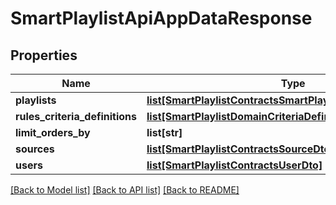 # SmartPlaylistApiAppDataResponse

## Properties
Name | Type | Description | Notes
------------ | ------------- | ------------- | -------------
**playlists** | [**list[SmartPlaylistContractsSmartPlaylistDto]**](SmartPlaylistContractsSmartPlaylistDto.md) |  | [optional] 
**rules_criteria_definitions** | [**list[SmartPlaylistDomainCriteriaDefinitionCriteriaDefinition]**](SmartPlaylistDomainCriteriaDefinitionCriteriaDefinition.md) |  | [optional] 
**limit_orders_by** | **list[str]** |  | [optional] 
**sources** | [**list[SmartPlaylistContractsSourceDto]**](SmartPlaylistContractsSourceDto.md) |  | [optional] 
**users** | [**list[SmartPlaylistContractsUserDto]**](SmartPlaylistContractsUserDto.md) |  | [optional] 

[[Back to Model list]](../README.md#documentation-for-models) [[Back to API list]](../README.md#documentation-for-api-endpoints) [[Back to README]](../README.md)

